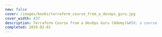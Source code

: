 ```yaml
---
new: false
cover: /images/books/terraform_course_from_a_devops_guru.jpg
cover_width: 437
description: Terraform Course from a DevOps Guru (Udemy)&#58; a course for beginners, with good coverage and clear examples.
completed: 2019-02-01
---
```

